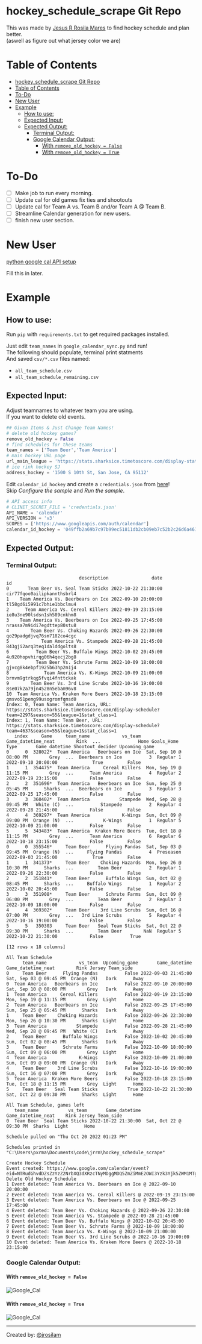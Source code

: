 # hockey_schedule_scrape Git Repo
This was made by [Jesus R Rosila Mares](https://github.com/jrosilam) to find hockey schedule and plan better.   
(aswell as figure out what jersey color we are)

# Table of Contents
- [hockey_schedule_scrape Git Repo](#hockey-schedule-scrape-git-repo)
- [Table of Contents](#table-of-contents)
- [To-Do](#to-do)
- [New User](#new-user)
- [Example](#example)
  * [How to use:](#how-to-use-)
  * [Expected Input:](#expected-input-)
  * [Expected Output:](#expected-output-)
    + [Terminal Output:](#terminal-output-)
    + [Google Calendar Output:](#google-calendar-output-)
      - [With `remove_old_hockey = False`](#with--remove-old-hockey---false-)
      - [With `remove_old_hockey = True`](#with--remove-old-hockey---true-)

# To-Do
- [ ] Make job to run every morning.
- [ ] Update cal for old games fix ties and shootouts
- [ ] Update cal for Team A vs. Team B and/or Team A @ Team B.
- [ ] Streamline Calendar generation for new users.
- [ ] finish new user section.

# New User
[python google cal API setup](https://developers.google.com/calendar/api/quickstart/python)

Fill this in later.

# Example
## How to use:
Run `pip` with `requirements.txt` to get required packages installed.   

Just edit `team_names` in `google_calendar_sync.py` and run!   
The following should populate, terminal print statments   
And saved `csv/*.csv` files named:   
- `all_team_schedule.csv`
- `all_team_schedule_remaining.csv`

## Expected Input:
Adjust teamnames to whatever team you are using.  
If you want to delete old events.
```py 
## Given Items & Just Change Team Names!
# delete old hockey games?
remove_old_hockey = False
# find schedules for these teams
team_names = ['Team Beer','Team America']
# main hockey URL page
url_main_league = 'https://stats.sharksice.timetoscore.com/display-stats.php?league=1'
# ice rink hockey SJ
address_hockey = '1500 S 10th St, San Jose, CA 95112'
```
Edit `calendar_id_hockey` and create a `credentials.json` from [here](https://developers.google.com/calendar/api/quickstart/python)!   
Skip *Configure the sample* and *Run the sample*.
```py
# API access info
# CLINET_SECRET_FILE = 'credentials.json'
API_NAME = 'calendar'
API_VERSION = 'v3'
SCOPES = ['https://www.googleapis.com/auth/calendar']
calendar_id_hockey = '049ffb2a69b7c97b99ec51811db2cb09eb7c52b2c26d6a461de37da6f3f3438a@group.calendar.google.com'
```

## Expected Output:
### Terminal Output:
```terminal
                           description                date                          id
0       Team Beer Vs. Seal Team Sticks 2022-10-22 21:30:00  cir77fqoo0ailipkannthsbrl4
1    Team America Vs. Beerbears on Ice 2022-09-10 20:00:00  tl58gd6i5991c7bhie1bbclmu4
2      Team America Vs. Cereal Killers 2022-09-19 23:15:00  ie8u3ne90lsdsn1sh589cnkhm8
3    Team America Vs. Beerbears on Ice 2022-09-25 17:45:00  nrassa7m9idi7egdttep80stu8
4        Team Beer Vs. Choking Hazards 2022-09-26 22:30:00  qo29padgdjvq76sm7182co4cgc
5            Team America Vs. Stampede 2022-09-28 21:45:00  843gji2arq3teq1dalddgolts8
6          Team Beer Vs. Buffalo Wings 2022-10-02 20:45:00  4u920hopvhirqg06h4qecj2bg8
7          Team Beer Vs. Schrute Farms 2022-10-09 18:00:00  gjvcg8k4ebpf1925b63hp2m1j4
8             Team America Vs. K-Wings 2022-10-09 21:00:00  brnvm9gtrkqg5fvqi4fnttckak
9        Team Beer Vs. 3rd Line Scrubs 2022-10-16 19:00:00  8se07k2a79jn4528n5ebam96v8
10  Team America Vs. Kraken More Beers 2022-10-18 23:15:00  qmsvo51pemg99usogromfqmsd0
Index: 0, Team Name: Team America, URL: https://stats.sharksice.timetoscore.com/display-schedule?team=2297&season=55&league=1&stat_class=1
Index: 1, Team Name: Team Beer, URL: https://stats.sharksice.timetoscore.com/display-schedule?team=4637&season=55&league=1&stat_class=1
   index     Game     team_name            vs_team      Game_datetime_neat        Rink  ...              Home Goals_Home       Type       Game_datetime Shootout_decider Upcoming_game
0      0  328022*  Team America   Beerbears on Ice  Sat, Sep 10 @ 08:00 PM        Grey  ...  Beerbears on Ice          3  Regular 1 2022-09-10 20:00:00             True         False  
1      1  354475*  Team America     Cereal Killers  Mon, Sep 19 @ 11:15 PM        Grey  ...      Team America          4  Regular 2 2022-09-19 23:15:00            False         False  
2      2  351696*  Team America   Beerbears on Ice  Sun, Sep 25 @ 05:45 PM      Sharks  ...  Beerbears on Ice          3  Regular 3 2022-09-25 17:45:00            False         False  
3      3  360402*  Team America           Stampede  Wed, Sep 28 @ 09:45 PM   White (C)  ...          Stampede          2  Regular 4 2022-09-28 21:45:00            False         False  
4      4  369297*  Team America            K-Wings  Sun, Oct 09 @ 09:00 PM  Orange (N)  ...           K-Wings          1  Regular 5 2022-10-09 21:00:00            False         False  
5      5  343483*  Team America  Kraken More Beers  Tue, Oct 18 @ 11:15 PM        Grey  ...      Team America          6  Regular 6 2022-10-18 23:15:00            False         False  
0      0  355546*     Team Beer      Flying Pandas  Sat, Sep 03 @ 09:45 PM  Orange (N)  ...     Flying Pandas          4  Preseason 2022-09-03 21:45:00             True         False  
1      1  341373*     Team Beer    Choking Hazards  Mon, Sep 26 @ 10:30 PM      Sharks  ...         Team Beer          2  Regular 1 2022-09-26 22:30:00            False         False  
2      2  351841*     Team Beer      Buffalo Wings  Sun, Oct 02 @ 08:45 PM      Sharks  ...     Buffalo Wings          1  Regular 2 2022-10-02 20:45:00            False         False  
3      3  351908*     Team Beer      Schrute Farms  Sun, Oct 09 @ 06:00 PM        Grey  ...         Team Beer          2  Regular 3 2022-10-09 18:00:00            False         False  
4      4  369302*     Team Beer    3rd Line Scrubs  Sun, Oct 16 @ 07:00 PM        Grey  ...   3rd Line Scrubs          5  Regular 4 2022-10-16 19:00:00            False         False  
5      5   350303     Team Beer   Seal Team Sticks  Sat, Oct 22 @ 09:30 PM      Sharks  ...         Team Beer        NaN  Regular 5 2022-10-22 21:30:00            False          True  

[12 rows x 18 columns]

All Team Schedule
      team_name            vs_team  Upcoming_game       Game_datetime      Game_datetime_neat        Rink Jersey Team_side
0     Team Beer      Flying Pandas          False 2022-09-03 21:45:00  Sat, Sep 03 @ 09:45 PM  Orange (N)   Dark      Away
0  Team America   Beerbears on Ice          False 2022-09-10 20:00:00  Sat, Sep 10 @ 08:00 PM        Grey   Dark      Away
1  Team America     Cereal Killers          False 2022-09-19 23:15:00  Mon, Sep 19 @ 11:15 PM        Grey  Light      Home
2  Team America   Beerbears on Ice          False 2022-09-25 17:45:00  Sun, Sep 25 @ 05:45 PM      Sharks   Dark      Away
1     Team Beer    Choking Hazards          False 2022-09-26 22:30:00  Mon, Sep 26 @ 10:30 PM      Sharks  Light      Home
3  Team America           Stampede          False 2022-09-28 21:45:00  Wed, Sep 28 @ 09:45 PM   White (C)   Dark      Away
2     Team Beer      Buffalo Wings          False 2022-10-02 20:45:00  Sun, Oct 02 @ 08:45 PM      Sharks   Dark      Away
3     Team Beer      Schrute Farms          False 2022-10-09 18:00:00  Sun, Oct 09 @ 06:00 PM        Grey  Light      Home
4  Team America            K-Wings          False 2022-10-09 21:00:00  Sun, Oct 09 @ 09:00 PM  Orange (N)   Dark      Away
4     Team Beer    3rd Line Scrubs          False 2022-10-16 19:00:00  Sun, Oct 16 @ 07:00 PM        Grey   Dark      Away
5  Team America  Kraken More Beers          False 2022-10-18 23:15:00  Tue, Oct 18 @ 11:15 PM        Grey  Light      Home
5     Team Beer   Seal Team Sticks           True 2022-10-22 21:30:00  Sat, Oct 22 @ 09:30 PM      Sharks  Light      Home

All Team Schedule, games left
   team_name           vs_team       Game_datetime      Game_datetime_neat    Rink Jersey Team_side
0  Team Beer  Seal Team Sticks 2022-10-22 21:30:00  Sat, Oct 22 @ 09:30 PM  Sharks  Light      Home

Schedule pulled on "Thu Oct 20 2022 01:23 PM"

Schedules printed in "C:\Users\pxrma\Documents\code\jrrm\hockey_schedule_scrape"

Create Hockey Schedule
Event created: https://www.google.com/calendar/event?eid=NTRudGhvdDZsZzYzZ2NrbXQ3dXRzcTNyMDggMDQ5ZmZiMmE2OWI3Yzk3Yjk5ZWM1MTgxMWRiMmNiMDllYjdjNTJiMmMyNmQ2YTQ2MWRlMzdkYTZmM2YzNDM4YUBn   
Delete Old Hockey Schedule
1 Event deleted: Team America Vs. Beerbears on Ice @ 2022-09-10 20:00:00
2 Event deleted: Team America Vs. Cereal Killers @ 2022-09-19 23:15:00
3 Event deleted: Team America Vs. Beerbears on Ice @ 2022-09-25 17:45:00
4 Event deleted: Team Beer Vs. Choking Hazards @ 2022-09-26 22:30:00
5 Event deleted: Team America Vs. Stampede @ 2022-09-28 21:45:00
6 Event deleted: Team Beer Vs. Buffalo Wings @ 2022-10-02 20:45:00
7 Event deleted: Team Beer Vs. Schrute Farms @ 2022-10-09 18:00:00
8 Event deleted: Team America Vs. K-Wings @ 2022-10-09 21:00:00
9 Event deleted: Team Beer Vs. 3rd Line Scrubs @ 2022-10-16 19:00:00
10 Event deleted: Team America Vs. Kraken More Beers @ 2022-10-18 23:15:00
```

### Google Calendar Output:
#### With `remove_old_hockey = False`
![Google_Cal](/pics/Google_Cal_False.png)
#### With `remove_old_hockey = True`
![Google_Cal](/pics/Google_Cal_True.png)

----
Created by: [@jrosilam](https://github.com/jrosilam)